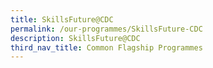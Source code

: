 ```yaml
---
title: SkillsFuture@CDC
permalink: /our-programmes/SkillsFuture-CDC
description: SkillsFuture@CDC
third_nav_title: Common Flagship Programmes
---
```


